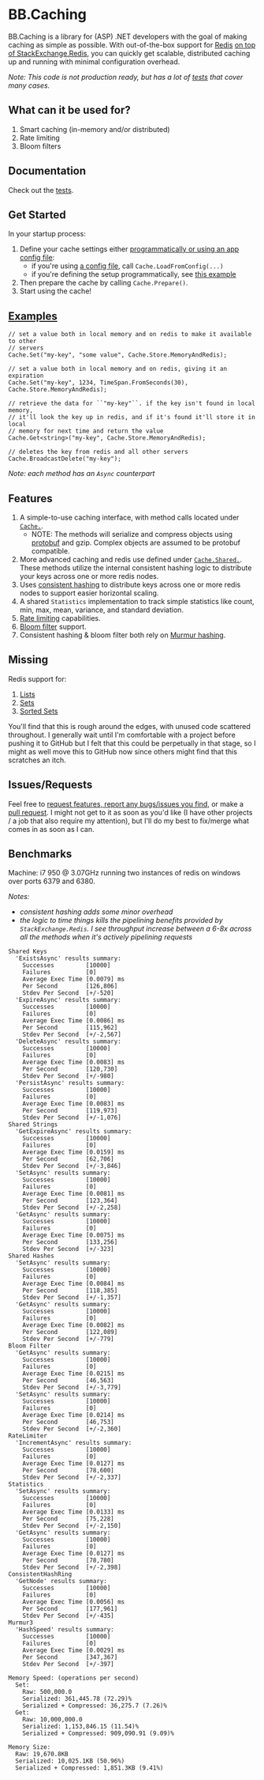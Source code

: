 BB.Caching
==========

BB.Caching is a library for (ASP) .NET developers with the goal of making caching as simple as possible. With out-of-the-box support for [Redis](http://redis.io) [on top of StackExchange.Redis](https://github.com/StackExchange/StackExchange.Redis), you can quickly get scalable, distributed caching up and running with minimal configuration overhead.

_Note: This code is not production ready, but has a lot of [tests](https://github.com/JesseBuesking/BB.Caching/tree/master/BB.Caching.Tests) that cover many cases._

What can it be used for?
------------------------
1. Smart caching (in-memory and/or distributed)
2. Rate limiting
3. Bloom filters

Documentation
-------------
Check out the [tests](https://github.com/JesseBuesking/BB.Caching/tree/master/BB.Caching.Tests).

Get Started
-----------
In your startup process:

1. Define your cache settings either [programmatically or using an app config file](https://github.com/JesseBuesking/BB.Caching/blob/master/BB.Caching.Tests/Redis/ConnectionGroupTests.cs):
    - if you're using [a config file](https://github.com/JesseBuesking/BB.Caching/blob/master/BB.Caching.Tests/readandwrite.config), call ``Cache.LoadFromConfig(...)``
    - if you're defining the setup programmatically, see [this example](https://github.com/JesseBuesking/BB.Caching/blob/2fb3571f7f6882fd0062220dfafbefd1a24686ab/BB.Caching.Tests/Redis/ConnectionGroupTests.cs#L48-L58)
2. Then prepare the cache by calling ``Cache.Prepare()``.
3. Start using the cache!

[Examples](https://github.com/JesseBuesking/BB.Caching/blob/master/BB.Caching.Tests/Caching/CoreTests.cs)
--------
```
// set a value both in local memory and on redis to make it available to other
// servers
Cache.Set("my-key", "some value", Cache.Store.MemoryAndRedis);

// set a value both in local memory and on redis, giving it an expiration
Cache.Set("my-key", 1234, TimeSpan.FromSeconds(30), Cache.Store.MemoryAndRedis);

// retrieve the data for ``"my-key"``. if the key isn't found in local memory,
// it'll look the key up in redis, and if it's found it'll store it in local
// memory for next time and return the value
Cache.Get<string>("my-key", Cache.Store.MemoryAndRedis);

// deletes the key from redis and all other servers
Cache.BroadcastDelete("my-key");
```

_Note: each method has an ``Async`` counterpart_

Features
--------
1. A simple-to-use caching interface, with method calls located under [``Cache.``](https://github.com/JesseBuesking/BB.Caching/blob/master/BB.Caching/Caching/Core.cs).
    - NOTE: The methods will serialize and compress objects using [protobuf](https://code.google.com/p/protobuf-net/) and gzip. Complex objects are assumed to be protobuf compatible.
2. More advanced caching and redis use defined under [``Cache.Shared.``](https://github.com/JesseBuesking/BB.Caching/tree/master/BB.Caching/Caching/Shared). These methods utilize the internal consistent hashing logic to distribute your keys across one or more redis nodes.
3. Uses [consistent hashing](http://en.wikipedia.org/wiki/Consistent_hashing) to distribute keys across one or more redis nodes to support easier horizontal scaling.
4. A shared ``Statistics`` implementation to track simple statistics like count, min, max, mean, variance, and standard deviation.
5. [Rate limiting](http://en.wikipedia.org/wiki/Rate_limiting) capabilities.
6. [Bloom filter](http://en.wikipedia.org/wiki/Bloom_filter) support.
7. Consistent hashing & bloom filter both rely on [Murmur hashing](https://github.com/darrenkopp/murmurhash-net).

Missing
-------
Redis support for:

1. [Lists](http://redis.io/commands#list)
2. [Sets](http://redis.io/commands#sets)
3. [Sorted Sets](http://redis.io/commands#sorted_set)

You'll find that this is rough around the edges, with unused code scattered throughout. I generally wait until I'm comfortable with a project before pushing it to GitHub but I felt that this could be perpetually in that stage, so I might as well move this to GitHub now since others might find that this scratches an itch.

Issues/Requests
---------------
Feel free to [request features, report any bugs/issues you find](https://github.com/JesseBuesking/BB.Caching/issues), or make a [pull request](https://github.com/JesseBuesking/BB.Caching/pulls). I might not get to it as soon as you'd like (I have other projects  / a job that also require my attention), but I'll do my best to fix/merge what comes in as soon as I can.

Benchmarks
----------
Machine: i7 950 @ 3.07GHz running two instances of redis on windows over ports 6379 and 6380.

_Notes:_
- _consistent hashing adds some minor overhead_
- _the logic to time things kills the pipelining benefits provided by ``StackExchange.Redis``. I see throughput increase between a 6-8x across all the methods when it's actively pipelining requests_

```
Shared Keys
  'ExistsAsync' results summary:
    Successes         [10000]
    Failures          [0] 
    Average Exec Time [0.0079] ms
    Per Second        [126,806]
    Stdev Per Second  [+/-520]
  'ExpireAsync' results summary:
    Successes         [10000]
    Failures          [0] 
    Average Exec Time [0.0086] ms
    Per Second        [115,962]
    Stdev Per Second  [+/-2,567]
  'DeleteAsync' results summary:
    Successes         [10000]
    Failures          [0] 
    Average Exec Time [0.0083] ms
    Per Second        [120,730]
    Stdev Per Second  [+/-980]
  'PersistAsync' results summary:
    Successes         [10000]
    Failures          [0] 
    Average Exec Time [0.0083] ms
    Per Second        [119,973]
    Stdev Per Second  [+/-1,076]
Shared Strings
  'GetExpireAsync' results summary:
    Successes         [10000]
    Failures          [0] 
    Average Exec Time [0.0159] ms
    Per Second        [62,706]
    Stdev Per Second  [+/-3,846]
  'SetAsync' results summary:
    Successes         [10000]
    Failures          [0] 
    Average Exec Time [0.0081] ms
    Per Second        [123,364]
    Stdev Per Second  [+/-2,258]
  'GetAsync' results summary:
    Successes         [10000]
    Failures          [0] 
    Average Exec Time [0.0075] ms
    Per Second        [133,256]
    Stdev Per Second  [+/-323]
Shared Hashes
  'SetAsync' results summary:
    Successes         [10000]
    Failures          [0] 
    Average Exec Time [0.0084] ms
    Per Second        [118,385]
    Stdev Per Second  [+/-1,357]
  'GetAsync' results summary:
    Successes         [10000]
    Failures          [0] 
    Average Exec Time [0.0082] ms
    Per Second        [122,089]
    Stdev Per Second  [+/-779]
Bloom Filter
  'GetAsync' results summary:
    Successes         [10000]
    Failures          [0] 
    Average Exec Time [0.0215] ms
    Per Second        [46,563]
    Stdev Per Second  [+/-3,779]
  'SetAsync' results summary:
    Successes         [10000]
    Failures          [0] 
    Average Exec Time [0.0214] ms
    Per Second        [46,753]
    Stdev Per Second  [+/-2,360]
RateLimiter
  'IncrementAsync' results summary:
    Successes         [10000]
    Failures          [0] 
    Average Exec Time [0.0127] ms
    Per Second        [78,600]
    Stdev Per Second  [+/-2,337]
Statistics
  'SetAsync' results summary:
    Successes         [10000]
    Failures          [0] 
    Average Exec Time [0.0133] ms
    Per Second        [75,228]
    Stdev Per Second  [+/-2,150]
  'GetAsync' results summary:
    Successes         [10000]
    Failures          [0] 
    Average Exec Time [0.0127] ms
    Per Second        [78,780]
    Stdev Per Second  [+/-2,398]
ConsistentHashRing
  'GetNode' results summary:
    Successes         [10000]
    Failures          [0] 
    Average Exec Time [0.0056] ms
    Per Second        [177,961]
    Stdev Per Second  [+/-435]
Murmur3
  'HashSpeed' results summary:
    Successes         [10000]
    Failures          [0] 
    Average Exec Time [0.0029] ms
    Per Second        [347,367]
    Stdev Per Second  [+/-397]

Memory Speed: (operations per second)
  Set:
    Raw: 500,000.0
    Serialized: 361,445.78 (72.29)%
    Serialized + Compressed: 36,275.7 (7.26)%
  Get:
    Raw: 10,000,000.0
    Serialized: 1,153,846.15 (11.54)%
    Serialized + Compressed: 909,090.91 (9.09)%

Memory Size:
  Raw: 19,670.8KB
  Serialized: 10,025.1KB (50.96%)
  Serialized + Compressed: 1,851.3KB (9.41%)
```
